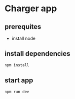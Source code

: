 # Charger app

## prerequites

- install node

## install dependencies

```bash
npm install
```

## start app

```bash
npm run dev
```
